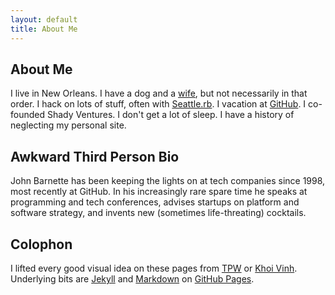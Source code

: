 ```yaml
---
layout: default
title: About Me
---
```


<style>
li.about { display:none; }
li.toys { border-left: 0; }
</style>

## About Me

I live in New Orleans. I have a dog and a [wife][], but not
necessarily in that order. I hack on lots of stuff, often with
[Seattle.rb][]. I vacation at [GitHub][]. I co-founded Shady Ventures.
I don't get a lot of sleep. I have a history of neglecting my personal
site.

[GitHub]: https://github.com
[wife]: http://twitter.com/kbarnette
[Seattle.rb]: http://seattlerb.org

## Awkward Third Person Bio

John Barnette has been keeping the lights on at tech companies since
1998, most recently at GitHub. In his increasingly rare spare time he
speaks at programming and tech conferences, advises startups on
platform and software strategy, and invents new (sometimes
life-threating) cocktails.

## Colophon

I lifted every good visual idea on these pages from [TPW][] or [Khoi
Vinh][]. Underlying bits are [Jekyll][] and [Markdown][] on [GitHub
Pages][].

[TPW]: http://github.com/mojombo
[Khoi Vinh]: http://www.subtraction.com
[Jekyll]: http://github.com/mojombo/jekyll
[Markdown]: http://daringfireball.net/projects/markdown
[GitHub Pages]: http://github.com/blog/272-github-pages
